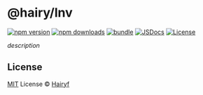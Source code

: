 # @hairy/lnv

[![npm version][npm-version-src]][npm-version-href]
[![npm downloads][npm-downloads-src]][npm-downloads-href]
[![bundle][bundle-src]][bundle-href]
[![JSDocs][jsdocs-src]][jsdocs-href]
[![License][license-src]][license-href]

_description_

## License

[MIT](./LICENSE) License © [Hairyf](https://github.com/hairyf)

<!-- Badges -->

[npm-version-src]: https://img.shields.io/npm/v/@hairy/lnv?style=flat&colorA=080f12&colorB=1fa669
[npm-version-href]: https://npmjs.com/package/@hairy/lnv
[npm-downloads-src]: https://img.shields.io/npm/dm/@hairy/lnv?style=flat&colorA=080f12&colorB=1fa669
[npm-downloads-href]: https://npmjs.com/package/@hairy/lnv
[bundle-src]: https://img.shields.io/bundlephobia/minzip/@hairy/lnv?style=flat&colorA=080f12&colorB=1fa669&label=minzip
[bundle-href]: https://bundlephobia.com/result?p=@hairy/lnv
[license-src]: https://img.shields.io/github/license/hairyf/lnv.svg?style=flat&colorA=080f12&colorB=1fa669
[license-href]: https://github.com/hairyf/lnv/blob/main/LICENSE.md
[jsdocs-src]: https://img.shields.io/badge/jsdocs-reference-080f12?style=flat&colorA=080f12&colorB=1fa669
[jsdocs-href]: https://www.jsdocs.io/package/@hairy/lnv

